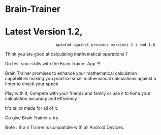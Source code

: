 # Brain-Trainer
# Latest Version 1.2, 
                           updated against previous versions 1.1 and 1.0 


Think you are good at calculating mathematical operations ? 

Go test your skills with the Brain Trainer App !!!

Brain Trainer promises to enhance your mathematical calculation capabilities making you practice small mathematical calculations against a timer to check your speed.

Play with it, Compete with your friends and family or use it to hone your calculation accuracy and efficiency
 
It's tailor made for all of it.

Go give Brain Trainer a try.


Note : Brain Trainer is compatible with all Android Devices.
